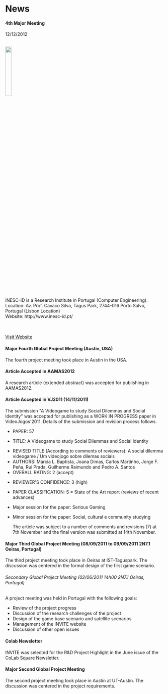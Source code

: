 # News
<p></p>

<p></p> 

<div class="news alpha">
     <h4>4th Major Meeting</h4>
     <span align="right">12/12/2012</span>
     <p></br>
           <img class="logo" src="images/logo_inesc.png" width="20%"> </img>
     	    </p>
	    <p>INESC-ID is a Research Institute in Portugal (Computer Engineering). 
	    <br/>Location: Av. Prof. Cavaco Silva, Tagus Park, 2744-016 Porto Salvo, Portugal (Lisbon Location)
	    <br/>Website: http://www.inesc-id.pt/
	    <br/>
	    <br/><br/>
	    </p>
	    <a href="http://www.inesc-id.pt/">Visit Website</a>
</div>
<p></p>

#### Major Fourth Global Project Meeting (Austin, USA)
The fourth project meeting took place in Austin in the USA. 

#### Article Accepted in AAMAS2012
A research article (extended abstract) was accepted for publishing in AAMAS2012.

#### Article Accepted in VJ2011 (14/11/2011)
The submission "A Videogame to study Social Dilemmas and Social Identity"  was accepted for publishing as a WORK IN PROGRESS paper in VideoJogos'2011.
Details of the submission and revision process follows. <p></p>
  - PAPER: 57<p></p>
  - TITLE: A Videogame to study Social Dilemmas and Social Identity<p></p>
  - REVISED TITLE (According to comments of reviewers): A social dilemma videogame / Um videojogo sobre dilemas sociais
  - AUTHORS: Márcia L. Baptista, Joana Dimas, Carlos Martinho, Jorge F. Peña, Rui Prada, Guilherme Raimundo and Pedro A. Santos
  - OVERALL RATING: 2 (accept)<p></p>
  - REVIEWER'S CONFIDENCE: 3 (high) <p></p>
  - PAPER CLASSIFICATION: S = State of the Art report (reviews of recent advances)<p></p>
  - Major session for the paper: Serious Gaming<p></p>
  - Minor session for the paper: Social, cultural e community studying<p></p>
The article was subject to a number of comments and revisions (7) at 7th November and the final version was submitted at 14th November.  


#### Major Third Global Project Meeting (08/09/2011 to 09/09/2011 2N7.1 Oeiras, Portugal)
The third project meeting took place in Oeiras at IST-Taguspark. The discussion was centered in the formal design of the first game scenario.

###### Secondary Global Project Meeting (02/06/2011 14h00 2N7.1 Oeiras, Portugal)
A project meeting was held in Portugal with the following goals: 
  - Review of the project progress
  - Discussion of the research challenges of the project
  - Design of the game base scenario and satellite scenarios
  - Management of the INVITE website
  - Discussion of other open issues

#### Colab Newsletter
INVITE was selected for the R&D Project Highlight in the June issue of the CoLab Square Newsletter.

#### Major Second Global Project Meeting
The second project meeting took place in Austin at UT-Austin. The discussion was centered in the project requirements.



